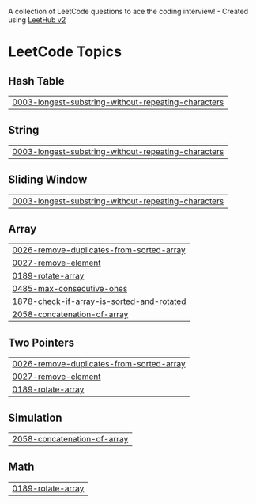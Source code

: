 A collection of LeetCode questions to ace the coding interview! - Created using [LeetHub v2](https://github.com/arunbhardwaj/LeetHub-2.0)
<!---LeetCode Topics Start-->
# LeetCode Topics
## Hash Table
|  |
| ------- |
| [0003-longest-substring-without-repeating-characters](https://github.com/NotTheRealPranav/General/tree/master/0003-longest-substring-without-repeating-characters) |
## String
|  |
| ------- |
| [0003-longest-substring-without-repeating-characters](https://github.com/NotTheRealPranav/General/tree/master/0003-longest-substring-without-repeating-characters) |
## Sliding Window
|  |
| ------- |
| [0003-longest-substring-without-repeating-characters](https://github.com/NotTheRealPranav/General/tree/master/0003-longest-substring-without-repeating-characters) |
## Array
|  |
| ------- |
| [0026-remove-duplicates-from-sorted-array](https://github.com/NotTheRealPranav/General/tree/master/0026-remove-duplicates-from-sorted-array) |
| [0027-remove-element](https://github.com/NotTheRealPranav/General/tree/master/0027-remove-element) |
| [0189-rotate-array](https://github.com/NotTheRealPranav/General/tree/master/0189-rotate-array) |
| [0485-max-consecutive-ones](https://github.com/NotTheRealPranav/General/tree/master/0485-max-consecutive-ones) |
| [1878-check-if-array-is-sorted-and-rotated](https://github.com/NotTheRealPranav/General/tree/master/1878-check-if-array-is-sorted-and-rotated) |
| [2058-concatenation-of-array](https://github.com/NotTheRealPranav/General/tree/master/2058-concatenation-of-array) |
## Two Pointers
|  |
| ------- |
| [0026-remove-duplicates-from-sorted-array](https://github.com/NotTheRealPranav/General/tree/master/0026-remove-duplicates-from-sorted-array) |
| [0027-remove-element](https://github.com/NotTheRealPranav/General/tree/master/0027-remove-element) |
| [0189-rotate-array](https://github.com/NotTheRealPranav/General/tree/master/0189-rotate-array) |
## Simulation
|  |
| ------- |
| [2058-concatenation-of-array](https://github.com/NotTheRealPranav/General/tree/master/2058-concatenation-of-array) |
## Math
|  |
| ------- |
| [0189-rotate-array](https://github.com/NotTheRealPranav/General/tree/master/0189-rotate-array) |
<!---LeetCode Topics End-->